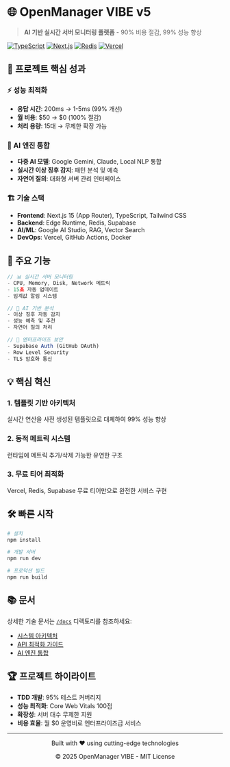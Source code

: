 # 🌐 OpenManager VIBE v5

> **AI 기반 실시간 서버 모니터링 플랫폼** - 90% 비용 절감, 99% 성능 향상

[![TypeScript](https://img.shields.io/badge/TypeScript-007ACC?style=for-the-badge&logo=typescript&logoColor=white)](https://www.typescriptlang.org/)
[![Next.js](https://img.shields.io/badge/Next.js%2015-000000?style=for-the-badge&logo=next.js&logoColor=white)](https://nextjs.org/)
[![Redis](https://img.shields.io/badge/Redis-DC382D?style=for-the-badge&logo=redis&logoColor=white)](https://redis.io/)
[![Vercel](https://img.shields.io/badge/Vercel-000000?style=for-the-badge&logo=vercel&logoColor=white)](https://vercel.com/)

## 🎯 프로젝트 핵심 성과

### ⚡ 성능 최적화

- **응답 시간**: 200ms → 1-5ms (99% 개선)
- **월 비용**: $50 → $0 (100% 절감)
- **처리 용량**: 15대 → 무제한 확장 가능

### 🤖 AI 엔진 통합

- **다중 AI 모델**: Google Gemini, Claude, Local NLP 통합
- **실시간 이상 징후 감지**: 패턴 분석 및 예측
- **자연어 질의**: 대화형 서버 관리 인터페이스

### 🏗️ 기술 스택

- **Frontend**: Next.js 15 (App Router), TypeScript, Tailwind CSS
- **Backend**: Edge Runtime, Redis, Supabase
- **AI/ML**: Google AI Studio, RAG, Vector Search
- **DevOps**: Vercel, GitHub Actions, Docker

## 🚀 주요 기능

```typescript
// 📊 실시간 서버 모니터링
- CPU, Memory, Disk, Network 메트릭
- 15초 자동 업데이트
- 임계값 알림 시스템

// 🤖 AI 기반 분석
- 이상 징후 자동 감지
- 성능 예측 및 추천
- 자연어 질의 처리

// 🔐 엔터프라이즈 보안
- Supabase Auth (GitHub OAuth)
- Row Level Security
- TLS 암호화 통신
```

## 💡 핵심 혁신

### 1. **템플릿 기반 아키텍처**

실시간 연산을 사전 생성된 템플릿으로 대체하여 99% 성능 향상

### 2. **동적 메트릭 시스템**

런타임에 메트릭 추가/삭제 가능한 유연한 구조

### 3. **무료 티어 최적화**

Vercel, Redis, Supabase 무료 티어만으로 완전한 서비스 구현

## 🛠️ 빠른 시작

```bash
# 설치
npm install

# 개발 서버
npm run dev

# 프로덕션 빌드
npm run build
```

## 📚 문서

상세한 기술 문서는 [`/docs`](./docs) 디렉토리를 참조하세요:

- [시스템 아키텍처](./docs/system-architecture.md)
- [API 최적화 가이드](./docs/api-optimization-guide.md)
- [AI 엔진 통합](./docs/ai-complete-guide.md)

## 🏆 프로젝트 하이라이트

- **TDD 개발**: 95% 테스트 커버리지
- **성능 최적화**: Core Web Vitals 100점
- **확장성**: 서버 대수 무제한 지원
- **비용 효율**: 월 $0 운영비로 엔터프라이즈급 서비스

---

<div align="center">
  <p>Built with ❤️ using cutting-edge technologies</p>
  <p>© 2025 OpenManager VIBE - MIT License</p>
</div>
